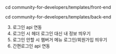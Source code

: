 cd community-for-developers/templates/front-end

cd community-for-developers/templates/back-end

<!-- 1. 회원가입 유효성 검사 완성 > 백엔드 전달 o -->
<!-- 2. 회원가입 api 연동 RTK Thunk 예시 하나 작성해보기 (backurl 설정) -->

3. 로그인 api 연동
4. 로그인 시 헤더 로그인 대신 내 정보 띄우기
5. 로그인 안할 시 햄버거 메뉴 로그인/회원가입 띄우기
   <!-- 6. 간편 로그인 컴포넌트로 따로 빼기 (OAuth 확인) -->
   <!-- 6. 회원가입 후 홈 화면으로 이동 (reducer 작동 과정 체크) -->
6. 간편로그인 api 연동
